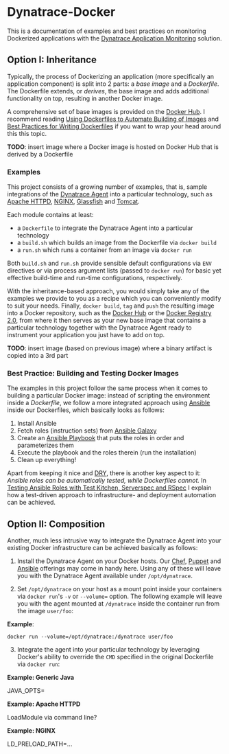 # Dynatrace-Docker

This is a documentation of examples and best practices on monitoring Dockerized applications with the [Dynatrace Application Monitoring](http://www.dynatrace.com/en_us/application-performance-management/products/application-monitoring.html) solution.

## Option I: Inheritance

Typically, the process of Dockerizing an application (more specifically an application component) is split into 2 parts: a *base image* and a *Dockerfile*. The Dockerfile extends, or *derives*, the base image and adds additional functionality on top, resulting in another Docker image.

A comprehensive set of base images is provided on the [Docker Hub](https://hub.docker.com/). I recommend reading [Using Dockerfiles to Automate Building of Images](https://www.digitalocean.com/community/tutorials/docker-explained-using-dockerfiles-to-automate-building-of-images) and [Best Practices for Writing Dockerfiles](https://docs.docker.com/articles/dockerfile_best-practices/) if you want to wrap your head around this this topic.

**TODO**: insert image where a Docker image is hosted on Docker Hub that is derived by a Dockerfile

### Examples

This project consists of a growing number of examples, that is, sample integrations of the [Dynatrace Agent](https://community.dynatrace.com/community/display/DOCDT62/Architecture) into a particular technology, such as [Apache HTTPD](http://httpd.apache.org/), [NGINX](http://nginx.org/), [Glassfish](https://glassfish.java.net/) and [Tomcat](http://tomcat.apache.org/).

Each module contains at least:

- a `Dockerfile` to integrate the Dynatrace Agent into a particular technology
- a `build.sh` which builds an image from the Dockerfile via `docker build`
- a `run.sh` which runs a container from an image via `docker run`

Both `build.sh` and `run.sh` provide sensible default configurations via `ENV` directives or via process argument lists (passed to `docker run`) for basic yet effective build-time and run-time configurations, respectively.

With the inheritance-based approach, you would simply take any of the examples we provide to you as a recipe which you can conveniently modify to suit your needs. Finally, `docker build`, `tag` and `push` the resulting image into a Docker repository, such as the [Docker Hub](https://docs.docker.com/docker-hub/repos/) or the [Docker Registry 2.0](https://docs.docker.com/registry/), from where it then serves as your new base image that contains a particular technology together with the Dynatrace Agent ready to instrument your application you just have to add on top.

**TODO**: insert image (based on previous image) where a binary artifact is copied into a 3rd part

### Best Practice: Building and Testing Docker Images

The examples in this project follow the same process when it comes to building a particular Docker image: instead of scripting the environment inside a *Dockerfile*, we follow a more integrated approach using [Ansible](http://www.ansible.com) inside our Dockerfiles, which basically looks as follows:

1) Install Ansible  
2) Fetch roles (instruction sets) from [Ansible Galaxy](TODO)  
3) Create an [Ansible Playbook]() that puts the roles in order and parameterizes them  
4) Execute the playbook and the roles therein (run the installation)  
5) Clean up everything!

Apart from keeping it nice and [DRY](https://en.m.wikipedia.org/wiki/Don%27t_repeat_yourself), there is another key aspect to it: *Ansible roles can be automatically tested, while Dockerfiles cannot.* In [Testing Ansible Roles with Test Kitchen, Serverspec and RSpec]() I explain how a test-driven approach to infrastructure- and deployment automation can be achieved.

## Option II: Composition

Another, much less intrusive way to integrate the Dynatrace Agent into your existing Docker infrastructure can be achieved basically as follows:

1) Install the Dynatrace Agent on your Docker hosts. Our [Chef](), [Puppet]() and [Ansible]() offerings may come in handy here. Using any of these will leave you with the Dynatrace Agent available under `/opt/dynatrace`.  

2) Set `/opt/dynatrace` on your host as a mount point inside your containers via `docker run`'s `-v` or `--volume=` option. The following example will leave you with the agent mounted at `/dynatrace` inside the container run from the image `user/foo`:

**Example**:

```
docker run --volume=/opt/dynatrace:/dynatrace user/foo
```

3) Integrate the agent into your particular technology by leveraging Docker's ability to override the `CMD` specified in the original Dockerfile via `docker run`:

**Example: Generic Java**

JAVA_OPTS=

**Example: Apache HTTPD**

LoadModule via command line?

**Example: NGINX**

LD_PRELOAD_PATH=...
